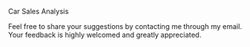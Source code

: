 Car Sales Analysis

Feel free to share your suggestions by contacting me through my email. Your feedback is highly welcomed and greatly appreciated.
